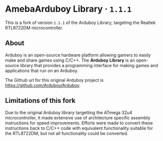 AmebaArduboy Library · `1.1.1`
===============

This is a fork of version `1.1.1` of the Arduboy Library, targeting the Realtek RTL8722DM microcontroller.

## About

Arduboy is an open-source hardware platform allowing gamers to easily make and share games using C/C++. The **Arduboy Library** is an open-source library that provides a programming interface for making games and applications that run on an Arduboy.

The Github url for this original Arduboy project is https://github.com/Arduboy/Arduboy.

## Limitations of this fork

Due to the original Arduboy library targetting the ATmega 32u4 microcontroller, it made extensive use of architecture specific assembly instructions for speed improvements. Efforts were made to convert these instructions back to C/C++ code with equivalent functionality suitable for the RTL8722DM, but not all functionality could be converted.